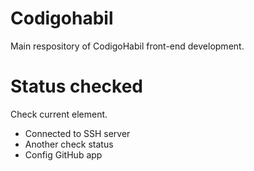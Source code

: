 # Codigohabil
Main respository of CodigoHabil front-end development.

# Status checked
Check current element.

- Connected to SSH server
- Another check status
- Config GitHub app
